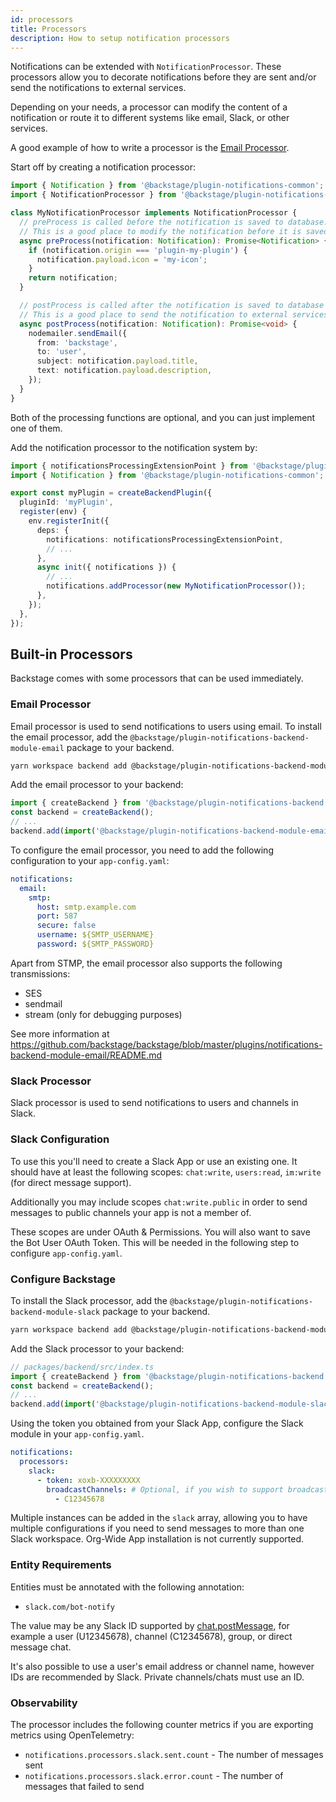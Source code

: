 ```yaml
---
id: processors
title: Processors
description: How to setup notification processors
---
```


Notifications can be extended with `NotificationProcessor`. These processors allow you to decorate notifications before they are sent and/or send the notifications to external services.

Depending on your needs, a processor can modify the content of a notification or route it to different systems like email, Slack, or other services.

A good example of how to write a processor is the [Email Processor](https://github.com/backstage/backstage/tree/master/plugins/notifications-backend-module-email).

Start off by creating a notification processor:

```ts
import { Notification } from '@backstage/plugin-notifications-common';
import { NotificationProcessor } from '@backstage/plugin-notifications-node';

class MyNotificationProcessor implements NotificationProcessor {
  // preProcess is called before the notification is saved to database.
  // This is a good place to modify the notification before it is saved and sent to the user.
  async preProcess(notification: Notification): Promise<Notification> {
    if (notification.origin === 'plugin-my-plugin') {
      notification.payload.icon = 'my-icon';
    }
    return notification;
  }

  // postProcess is called after the notification is saved to database and the signal is emitted.
  // This is a good place to send the notification to external services.
  async postProcess(notification: Notification): Promise<void> {
    nodemailer.sendEmail({
      from: 'backstage',
      to: 'user',
      subject: notification.payload.title,
      text: notification.payload.description,
    });
  }
}
```

Both of the processing functions are optional, and you can just implement one of them.

Add the notification processor to the notification system by:

```ts
import { notificationsProcessingExtensionPoint } from '@backstage/plugin-notifications-node';
import { Notification } from '@backstage/plugin-notifications-common';

export const myPlugin = createBackendPlugin({
  pluginId: 'myPlugin',
  register(env) {
    env.registerInit({
      deps: {
        notifications: notificationsProcessingExtensionPoint,
        // ...
      },
      async init({ notifications }) {
        // ...
        notifications.addProcessor(new MyNotificationProcessor());
      },
    });
  },
});
```

## Built-in Processors

Backstage comes with some processors that can be used immediately.

### Email Processor

Email processor is used to send notifications to users using email. To install the email processor, add the `@backstage/plugin-notifications-backend-module-email` package to your backend.

```bash
yarn workspace backend add @backstage/plugin-notifications-backend-module-email
```

Add the email processor to your backend:

```ts
import { createBackend } from '@backstage/plugin-notifications-backend';
const backend = createBackend();
// ...
backend.add(import('@backstage/plugin-notifications-backend-module-email'));
```

To configure the email processor, you need to add the following configuration to your `app-config.yaml`:

```yaml
notifications:
  email:
    smtp:
      host: smtp.example.com
      port: 587
      secure: false
      username: ${SMTP_USERNAME}
      password: ${SMTP_PASSWORD}
```

Apart from STMP, the email processor also supports the following transmissions:

- SES
- sendmail
- stream (only for debugging purposes)

See more information at <https://github.com/backstage/backstage/blob/master/plugins/notifications-backend-module-email/README.md>

### Slack Processor

Slack processor is used to send notifications to users and channels in Slack.

### Slack Configuration

To use this you'll need to create a Slack App or use an existing one. It should have at least the following scopes:
`chat:write`, `users:read`, `im:write` (for direct message support).

Additionally you may include scopes `chat:write.public` in order to send messages to public channels your app is not
a member of.

These scopes are under OAuth & Permissions. You will also want to save the Bot User OAuth Token. This will be needed
in the following step to configure `app-config.yaml`.

### Configure Backstage

To install the Slack processor, add the `@backstage/plugin-notifications-backend-module-slack` package to your backend.

```bash
yarn workspace backend add @backstage/plugin-notifications-backend-module-slack
```

Add the Slack processor to your backend:

```ts
// packages/backend/src/index.ts
import { createBackend } from '@backstage/plugin-notifications-backend';
const backend = createBackend();
// ...
backend.add(import('@backstage/plugin-notifications-backend-module-slack'));
```

Using the token you obtained from your Slack App, configure the Slack module in your `app-config.yaml`.

```yaml
notifications:
  processors:
    slack:
      - token: xoxb-XXXXXXXXX
        broadcastChannels: # Optional, if you wish to support broadcast notifications.
          - C12345678
```

Multiple instances can be added in the `slack` array, allowing you to have multiple configurations if you need to send
messages to more than one Slack workspace. Org-Wide App installation is not currently supported.

### Entity Requirements

Entities must be annotated with the following annotation:

- `slack.com/bot-notify`

The value may be any Slack ID supported by [chat.postMessage](https://api.slack.com/methods/chat.postMessage), for example a user (U12345678), channel (C12345678), group, or direct message chat.

It's also possible to use a user's email address or channel name, however IDs are recommended by Slack.
Private channels/chats must use an ID.

### Observability

The processor includes the following counter metrics if you are exporting metrics using OpenTelemetry:

- `notifications.processors.slack.sent.count` - The number of messages sent
- `notifications.processors.slack.error.count` - The number of messages that failed to send
